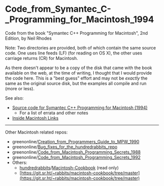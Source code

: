 # Code_from_Symantec_C-_Programming_for_Macintosh_1994
Code from the book "Symantec C++ Programming for Macintosh", 2nd Edition, by Neil Rhodes

Note: Two directories are provided, both of which contain the same source code. One uses line feeds (LF) (for reading on OS X), the other uses carriage returns (CR) for Macintosh.

As there doesn't appear to be a copy of the disk that came with the book available on the web, at the time of writing, I thought that I would provide the code here. This is a "best guess" effort and may not be *exactly* the same as the original source disk, but the examples all compile and run (more or less).

See also:

- [Source code for Symantec C++ Programming for Macintosh (1994)](https://gr33nonline.wordpress.com/2024/05/04/source-code-for-symantec-c-programming-for-macintosh-1994/)
  -  For a list of errata and other notes 
- [Inside Macintosh Links](https://gr33nonline.wordpress.com/2024/04/24/inside-macintosh-links/)
  
---

Other Macintosh related repos:

- greenonline/[Creation_from_Programmers_Guide_to_MPW_1990](https://github.com/greenonline/Creation_from_Programmers_Guide_to_MPW_1990)
- greenonline/[Bug_fixes_for_the_hundredrabbits_repo](https://github.com/greenonline/Bug_fixes_for_the_hundredrabbits_repo)
- greenonline/[Code_from_Macintosh_Programming_Secrets_1988](https://github.com/greenonline/Code_from_Macintosh_Programming_Secrets_1988)
- greenonline/[Code_from_Macintosh_Programming_Secrets_1992]()
- Others:
  - [hundredrabbits](https://github.com/hundredrabbits)/[Macintosh-Cookbook](https://github.com/hundredrabbits/Macintosh-Cookbook) (read only)
  - [https://git.sr.ht/~rabbits/macintosh-cookbook/tree/master](https://git.sr.ht/~rabbits/macintosh-cookbook/tree/master)
